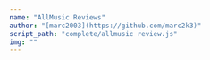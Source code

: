```yaml
---
name: "AllMusic Reviews"
author: "[marc2003](https://github.com/marc2k3)"
script_path: "complete/allmusic review.js"
img: ""
---
```

